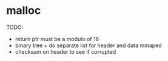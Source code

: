 # malloc

TODO:
- return ptr must be a modulo of 16
- binary tree + do separate list for header and data mmaped
- checksum on header to see if corrupted
